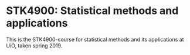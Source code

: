 # STK4900: Statistical methods and applications
This is the STK4900-course for statistical methods and its applications at UiO, taken spring 2019.
